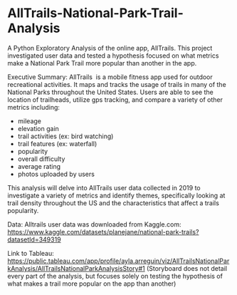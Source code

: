 # AllTrails-National-Park-Trail-Analysis
A Python Exploratory Analysis of the online app, AllTrails. This project investigated user data and tested a hypothesis focused on what metrics make a National Park Trail more popular than another in the app. 

Executive Summary: AllTrails  is a mobile fitness app used for outdoor recreational activities. It maps and tracks the usage of trails in many of the National Parks throughout the United States. Users are able to see the location of trailheads, utilize gps tracking, and compare  a variety of other metrics including: 
  - mileage
  - elevation gain
  - trail activities (ex: bird watching)
  - trail features (ex: waterfall)
  - popularity
  - overall difficulty
  - average rating
  - photos uploaded by users

This analysis will delve into AllTrails user data collected in 2019 to investigate a variety of metrics and identify themes, specifically looking at trail density throughout the US and the characteristics that affect a trails popularity. 

Data: Alltrails user data was downloaded from Kaggle.com:
https://www.kaggle.com/datasets/planejane/national-park-trails?datasetId=349319

Link to Tableau: https://public.tableau.com/app/profile/ayla.arreguin/viz/AllTrailsNationalParkAnalysis/AllTrailsNationalParkAnalysisStory#1
(Storyboard does not detail every part of the analysis, but focuses solely on testing the hypothesis of what makes a trail more popular on the app than another)
